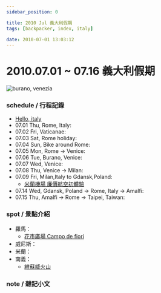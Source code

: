 ```yaml
---
sidebar_position: 0

title: 2010 Jul 義大利假期
tags: [backpacker, index, italy]

date: 2010-07-01 13:03:12
---
```


2010.07.01 ~ 07.16 義大利假期
===========================

![burano, venezia](http://farm5.staticflickr.com/4119/4776499538_1c83920334_z.jpg)

### schedule / 行程記錄 ###

-   [Hello, italy](note_ready-2-halo.md)
-   07.01 Thu, Rome, Italy:
-   07.02 Fri, Vaticanae: 
-   07.03 Sat, Rome holiday:
-   07.04 Sun, Bike around Rome:
-   07.05 Mon, Rome -> Venice:
-   07.06 Tue, Burano, Venice:
-   07.07 Wed, Venice:
-   07.08 Thu, Venice -> Milan:
-   07.09 Fri, Milan,Italy to Gdansk,Poland:
    -   [米蘭機場 廉價航空初體驗](#)
-   07.14 Wed, Gdansk, Poland -> Rome, Italy -> Amalfi:
-   07.15 Thu, Amalfi -> Rome -> Taipei, Taiwan:

### spot / 景點介紹 ###

-   羅馬：
    -   [花市廣場 Campo de fiori](roma_campo-de-fiori.md)
-   威尼斯：
-   米蘭：
-   南義：
    -   [維蘇威火山](napoli_vesuvius.md)

### note / 雜記小文 ###


<!-- Lonely Planet
00 Index
10 schedule
40 spot
    41 roma
    42 venus
    43 米蘭
    4ˋ4 南義
50 cuisine
55 lodge
70 note
    78 orz
    80 essaya
-->
